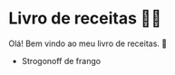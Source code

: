 # Livro de receitas :woman_cook:



Olá! Bem vindo ao meu livro de receitas.  :wave:

- Strogonoff de frango